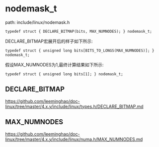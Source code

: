 nodemask_t
========================================

path: include/linux/nodemask.h
```
typedef struct { DECLARE_BITMAP(bits, MAX_NUMNODES); } nodemask_t;
```

DECLARE_BITMAP宏展开后的样子如下所示:

```
typedef struct { unsigned long bits[BITS_TO_LONGS(MAX_NUMNODES)]; } nodemask_t;
```

假设MAX_NUMNODES为1,最终计算结果如下所示:

```
typedef struct { unsigned long bits[1]; } nodemask_t;
```

DECLARE_BITMAP
----------------------------------------

https://github.com/leeminghao/doc-linux/tree/master/4.x.y/include/linux/types.h/DECLARE_BITMAP.md

MAX_NUMNODES
----------------------------------------

https://github.com/leeminghao/doc-linux/tree/master/4.x.y/include/linux/numa.h/MAX_NUMNODES.md
